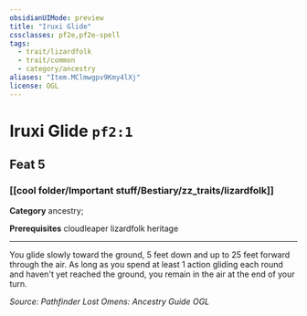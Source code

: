 ```yaml
---
obsidianUIMode: preview
title: "Iruxi Glide"
cssclasses: pf2e,pf2e-spell
tags:
  - trait/lizardfolk
  - trait/common
  - category/ancestry
aliases: "Item.MClmwgpv9Kmy4lXj"
license: OGL
---
```

# Iruxi Glide `pf2:1`
## Feat 5
### [[cool folder/Important stuff/Bestiary/zz_traits/lizardfolk]]

**Category** ancestry; 



**Prerequisites** cloudleaper lizardfolk heritage
* * *
You glide slowly toward the ground, 5 feet down and up to 25 feet forward through the air. As long as you spend at least 1 action gliding each round and haven't yet reached the ground, you remain in the air at the end of your turn.

*Source: Pathfinder Lost Omens: Ancestry Guide*
*OGL*